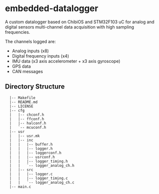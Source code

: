 # embedded-datalogger
A custom datalogger based on ChibiOS and STM32F103 uC for analog and digital sensors multi-channel data acquisition with high sampling frequencies.

The channels logged are:
- Analog inputs (x8)
- Digital frequency inputs (x4)
- IMU data (x3 axis accelerometer + x3 axis gyroscope)
- GPS data
- CAN messages

## Directory Structure
```
  |-- Makefile
  |-- README.md
  |-- LICENSE
  |-- cfg
  |   |-- chconf.h
  |   |-- ffconf.h
  |   |-- halconf.h
  |   `-- mcuconf.h
  |-- usr
  |   |-- usr.mk
  |   |-- inc
  |   |   |-- buffer.h
  |   |   |-- logger.h
  |   |   |-- loggerconf.h
  |   |   |-- usrconf.h
  |   |   |-- logger_timing.h
  |   |   `-- logger_analog_ch.h
  |   |-- src
  |   |   |-- logger.c
  |   |   |-- logger_timing.c
  |   |   `-- logger_analog_ch.c
  |-- main.c
``` 
